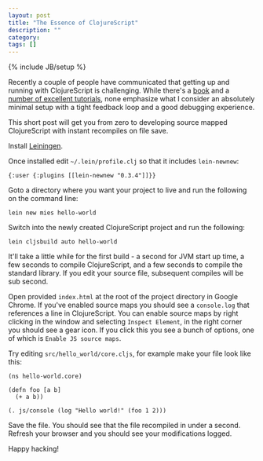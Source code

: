 ```yaml
---
layout: post
title: "The Essence of ClojureScript"
description: ""
category: 
tags: []
---
```

{% include JB/setup %}

Recently a couple of people have communicated that getting up and
running with ClojureScript is challenging. While there's a
[book](http://shop.oreilly.com/product/0636920025139.do) and a
[number of excellent tutorials](http://github.com/magomimmo/modern-cljs),
none emphasize what I consider an absolutely minimal setup with a tight
feedback loop and a good debugging experience.

This short post will get you from zero to developing source mapped
ClojureScript with instant recompiles on file save.

Install [Leiningen](http://leiningen.org).

Once installed edit `~/.lein/profile.clj` so that it includes
`lein-newnew`:

```
{:user {:plugins [[lein-newnew "0.3.4"]]}}
```

Goto a directory where you want your project to live and run the
following on the command line:

```
lein new mies hello-world
```

Switch into the newly created ClojureScript project and run the
following:

```
lein cljsbuild auto hello-world
```

It'll take a little while for the first build - a second for JVM start
up time, a few seconds to compile ClojureScript, and a few seconds to
compile the standard library. If you edit your source file, subsequent
compiles will be sub second.

Open provided `index.html` at the root of the project directory in
Google Chrome. If you've enabled source maps you should see a
`console.log` that references a line in ClojureScript. You can enable
source maps by right clicking in the window and selecting `Inspect
Element`, in the right corner you should see a gear icon. If you click
this you see a bunch of options, one of which is `Enable JS source
maps`.

Try editing `src/hello_world/core.cljs`, for example make your file
look like this:

```
(ns hello-world.core)

(defn foo [a b]
  (+ a b))

(. js/console (log "Hello world!" (foo 1 2)))
```

Save the file. You should see that the file recompiled in under a
second. Refresh your browser and you should see your modifications
logged.

Happy hacking!
